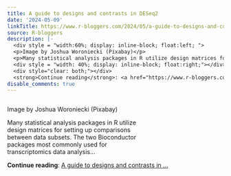 ```yaml
---
title: A guide to designs and contrasts in DESeq2
date: '2024-05-09'
linkTitle: https://www.r-bloggers.com/2024/05/a-guide-to-designs-and-contrasts-in-deseq2/
source: R-bloggers
description: |-
  <div style = "width:60%; display: inline-block; float:left; ">
  <p>Image by Joshua Woroniecki (Pixabay)</p>
  <p>Many statistical analysis packages in R utilize design matrices for setting up comparisons between data subsets. The two Bioconductor packages most commonly used for transcriptomics data analysis...</p></div>
  <div style = "width: 40%; display: inline-block; float:right;"></div>
  <div style="clear: both;"></div>
  <strong>Continue reading</strong>: <a href="https://www.r-bloggers.com/2024/05/a-guide-to-designs-and-contrasts-in-deseq2/">A guide to designs and contrasts in ...
disable_comments: true
---
```

<div style = "width:60%; display: inline-block; float:left; ">
<p>Image by Joshua Woroniecki (Pixabay)</p>
<p>Many statistical analysis packages in R utilize design matrices for setting up comparisons between data subsets. The two Bioconductor packages most commonly used for transcriptomics data analysis...</p></div>
<div style = "width: 40%; display: inline-block; float:right;"></div>
<div style="clear: both;"></div>
<strong>Continue reading</strong>: <a href="https://www.r-bloggers.com/2024/05/a-guide-to-designs-and-contrasts-in-deseq2/">A guide to designs and contrasts in ...